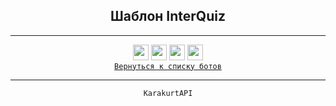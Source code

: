 <div align="center">
    <h2> Шаблон InterQuiz </h2>
    <hr>
    <img src="MediaVK-.svg" height="25"/>
    <img src="MediaTG-.svg" height="25"/>
    <img src="MediaDC-.svg" height="25"/>
    <img src="MediaOK-.svg" height="25"/>
</div>

<div align="left">

</div>

<div align="center">
    <code><a href="../ReadMe.md">Вернуться к списку ботов</a></code>
    <hr>
    <code>KarakurtAPI</code>
</div>